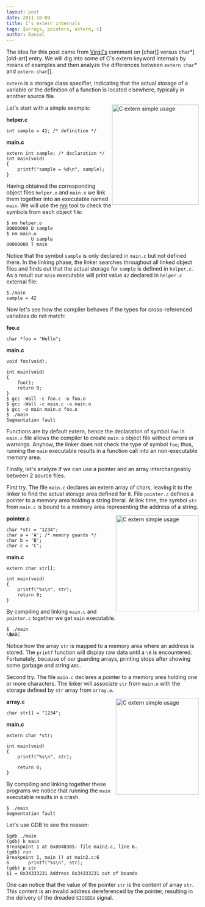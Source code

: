 ```yaml
---
layout: post
date: 2011-10-09
title: C's extern internals
tags: [arrays, pointers, extern, c]
author: Daniel
---
```


The idea for this post came from [Virgil's][v-comment] comment on
[char\[\] versus char\*][old-art] entry. We will dig into some of
C's extern keyword internals by means of examples and then
analyze the differences between `extern char`\* and `extern char`\[\].

`extern` is a storage class specifier, indicating that the actual
storage of a variable or the definition of a function is located
elsewhere, typically in another source file.

<img style="float:right" src='./img/c-extern-simple-usage.png'
alt="C extern simple usage" width="227" height="263"/>


Let's start with a simple example:

**helper.c**

	int sample = 42; /* definition */

**main.c**

	extern int sample; /* declaration */
	int main(void)
	{
		printf("sample = %d\n", sample);
	}

Having obtained the corresponding object files `helper.o` and `main.o` we link them together
into an executable named `main`. We will use the [nm][man-nm] tool to check the symbols from
each object file:

    $ nm helper.o
    00000000 D sample
    $ nm main.o
             U sample
    00000000 T main

Notice that the symbol `sample` is only declared in `main.c` but not defined there. In the linking phase, the linker searches throughout all
linked object files and finds out that the actual storage for `sample` is defined in `helper.c`. As a result our `main` executable will
print value `42` declared in `helper.c` external file:

    $./main
    sample = 42

Now let's see how the compiler behaves if the types for cross-referenced variables do not match:

**foo.c**

	char *foo = "Hello";

**main.c**

	void foo(void);

	int main(void)
	{
		foo();
		return 0;
	}
    $ gcc -Wall -c foo.c -o foo.o
    $ gcc -Wall -c main.c -o main.o
    $ gcc -o main main.o foo.o
    $ ./main
    Segmentation fault

Functions are by default extern, hence the declaration of symbol `foo` in `main.c`
file allows the compiler to create `main.o` object file without errors or warnings.
Anyhow, the linker does not check the type of symbol `foo`; thus, running the `main` executable results in a function call into an non-executable memory area.

Finally, let's analyze if we can use a pointer and an array interchangeably between
2 source files.

First try. The file `main.c` declares an extern array of chars, leaving it to the linker to find the actual
storage area defined for it. File `pointer.c` defines a pointer to a memory area
holding a string literal. At link time, the symbol `str` from `main.c` is bound to a memory area
representing the address of a string.

<img style="float:right" src='./img/c-extern-char.png'
alt="C extern simple usage" width="217" height="252"/>

**pointer.c**

	char *str = "1234";
	char a = 'A'; /* memory guards */
	char b = 'B';
	char c = 'C';

**main.c** 

	extern char str[];

	int main(void)
	{
		printf("%s\n", str);
		return 0;
	}


By compiling and linking `main.c` and `pointer.c` together we get `main` executable.

    $ ./main
    \�ABC

Notice how the array `str` is mapped to a memory area where an address is stored. The `printf`
function will display raw data until a `\0` is encountered. Fortunately, because of our
guarding arrays, printing stops after showing some garbage and string `ABC`.

Second try. The file `main.c` declares a pointer to a memory area holding one or more characters. The linker
will associate `str` from `main.o` with the storage defined by `str` array from `array.o`.

<img style="float:right" src='./img/c-extern-pointer.png'
alt="C extern simple usage" width="217" height="252"/>

**array.c**

	char str[] = "1234";

**main.c** 

	extern char *str;

	int main(void)
	{
		printf("%s\n", str);

		return 0;
	}

By compiling and linking together these programs we notice that running the `main` executable results in a crash.

    $ ./main
    Segmentation fault

Let's use GDB to see the reason:


    $gdb ./main
    (gdb) b main
    Breakpoint 1 at 0x8048385: file main2.c, line 6.
    (gdb) run
    Breakpoint 1, main () at main2.c:6
    6		printf("%s\n", str);
    (gdb) p str
    $1 = 0x34333231 Address 0x34333231 out of bounds

One can notice that the value of the pointer `str` is the content of array `str`. This content is an invalid address dereferenced by the pointer, resulting in the delivery of the dreaded `SIGSEGV` signal.

[v-comment]: http://techblog.rosedu.org/arrays-vs-pointers.html#IDComment189927033
[oldart]: http://techblog.rosedu.org/arrays-vs-pointers.html
[man-nm]: http://linux.die.net/man/1/nm
